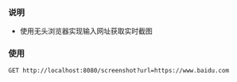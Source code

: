 ### 说明

- 使用无头浏览器实现输入网址获取实时截图

### 使用

```http request
GET http://localhost:8080/screenshot?url=https://www.baidu.com
```
